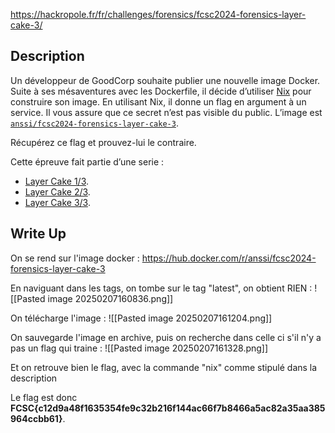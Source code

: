 
https://hackropole.fr/fr/challenges/forensics/fcsc2024-forensics-layer-cake-3/

## Description

Un développeur de GoodCorp souhaite publier une nouvelle image Docker. Suite à ses mésaventures avec les Dockerfile, il décide d’utiliser [Nix](https://nixos.org/) pour construire son image. En utilisant Nix, il donne un flag en argument à un service. Il vous assure que ce secret n’est pas visible du public. L’image est [`anssi/fcsc2024-forensics-layer-cake-3`](https://hub.docker.com/r/anssi/fcsc2024-forensics-layer-cake-3).

Récupérez ce flag et prouvez-lui le contraire.

Cette épreuve fait partie d’une serie :

- [Layer Cake 1/3](https://hackropole.fr/fr/challenges/forensics/fcsc2024-forensics-layer-cake-1/).
- [Layer Cake 2/3](https://hackropole.fr/fr/challenges/forensics/fcsc2024-forensics-layer-cake-2/).
- [Layer Cake 3/3](https://hackropole.fr/fr/challenges/forensics/fcsc2024-forensics-layer-cake-3/).

## Write Up

On se rend sur l'image docker : https://hub.docker.com/r/anssi/fcsc2024-forensics-layer-cake-3

En naviguant dans les tags, on tombe sur le tag "latest", on obtient RIEN :
![[Pasted image 20250207160836.png]]

On télécharge l'image :
![[Pasted image 20250207161204.png]]

On sauvegarde l'image en archive, puis on recherche dans celle ci s'il n'y a pas un flag qui traine :
![[Pasted image 20250207161328.png]]

Et on retrouve bien le flag, avec la commande "nix" comme stipulé dans la description

Le flag est donc **FCSC{c12d9a48f1635354fe9c32b216f144ac66f7b8466a5ac82a35aa385964ccbb61}**.